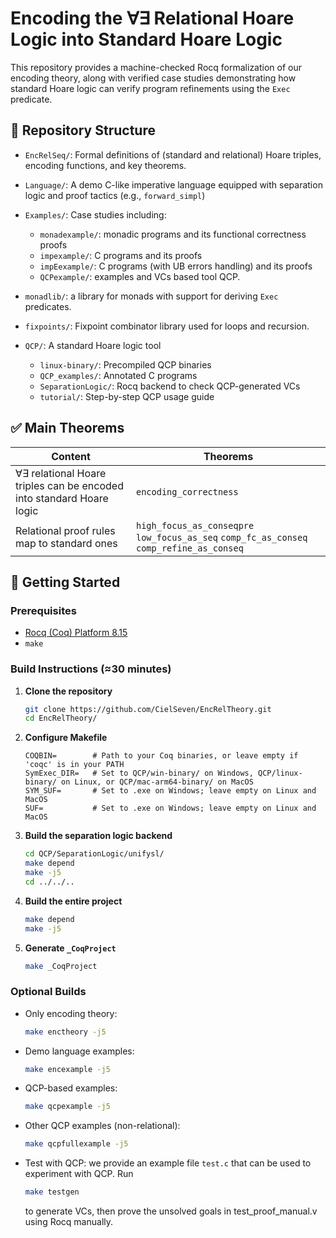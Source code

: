 # Encoding the ∀∃ Relational Hoare Logic into Standard Hoare Logic

This repository provides a machine-checked Rocq formalization of our encoding theory, along with verified case studies demonstrating how standard Hoare logic can verify program refinements using the `Exec` predicate.

## 📂 Repository Structure

- `EncRelSeq/`: Formal definitions of (standard and relational) Hoare triples, encoding functions, and key theorems.

- `Language/`: A demo C-like imperative language equipped with separation logic and proof tactics (e.g., `forward_simpl`)

- `Examples/`: Case studies including:
  - `monadexample/`: monadic programs and its functional correctness proofs
  - `impexample/`: C programs and its proofs
  - `impEexample/`: C programs (with UB errors handling) and its proofs
  - `QCPexample/`: examples and VCs based tool QCP.
- `monadlib/`: a library for monads with support for deriving `Exec` predicates.

- `fixpoints/`: Fixpoint combinator library used for loops and recursion.

- `QCP/`: A standard Hoare logic tool
  - `linux-binary/`: Precompiled QCP binaries
  - `QCP_examples/`: Annotated C programs
  - `SeparationLogic/`: Rocq backend to check QCP-generated VCs
  - `tutorial/`: Step-by-step QCP usage guide

## ✅ Main Theorems

| Content | Theorems |
|------|---------|
| ∀∃ relational Hoare triples can be encoded into standard Hoare logic| `encoding_correctness` |
| Relational proof rules map to standard ones |  `high_focus_as_conseqpre` `low_focus_as_seq` `comp_fc_as_conseq` `comp_refine_as_conseq` |

## 🚀 Getting Started

### Prerequisites

- [Rocq (Coq) Platform 8.15](https://rocq-prover.org/)
- `make`

### Build Instructions (≈30 minutes)

1. **Clone the repository**
    ```bash
    git clone https://github.com/CielSeven/EncRelTheory.git
    cd EncRelTheory/
    ```
2. **Configure Makefile**
    ```make
    COQBIN=        # Path to your Coq binaries, or leave empty if 'coqc' is in your PATH
    SymExec_DIR=   # Set to QCP/win-binary/ on Windows, QCP/linux-binary/ on Linux, or QCP/mac-arm64-binary/ on MacOS
    SYM_SUF=       # Set to .exe on Windows; leave empty on Linux and MacOS
    SUF=           # Set to .exe on Windows; leave empty on Linux and MacOS
    ```
3. **Build the separation logic backend**
   ```bash
   cd QCP/SeparationLogic/unifysl/
   make depend
   make -j5
   cd ../../..
   ```
4. **Build the entire project**
    ```bash
    make depend
    make -j5
    ```
5. **Generate `_CoqProject`**
   ```bash
   make _CoqProject
   ```
### Optional Builds

- Only encoding theory:
  ```bash
  make enctheory -j5
  ```

- Demo language examples:
  ```bash
  make encexample -j5
  ```

- QCP-based examples:
  ```bash
  make qcpexample -j5
  ```

- Other QCP examples (non-relational):
  ```bash
  make qcpfullexample -j5
  ```

- Test with QCP:
  we provide an example file `test.c` that can be used to experiment with QCP. Run 
  ```bash
  make testgen
  ```
  to generate VCs, then prove the unsolved goals in test_proof_manual.v using Rocq manually.

